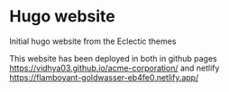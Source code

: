 # Hugo website

Initial hugo website from the Eclectic themes

This website has been deployed in both in github pages https://vidhya03.github.io/acme-corporation/  and netlify https://flamboyant-goldwasser-eb4fe0.netlify.app/  

